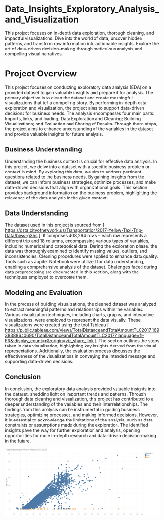 # Data_Insights_Exploratory_Analysis_and_Visualization
This project focuses on in-depth data exploration, thorough cleaning, and impactful visualizations. Dive into the world of data, uncover hidden patterns, and transform raw information into actionable insights. Explore the art of data-driven decision-making through meticulous analysis and compelling visual narratives.

# Project Overview

This project focuses on conducting exploratory data analysis (EDA) on a provided dataset to gain valuable insights and prepare it for analysis. The primary objective is to clean the dataset and create meaningful visualizations that tell a compelling story. By performing in-depth data exploration and visualization, the project aims to support data-driven decisions for business needs. The analysis encompasses four main parts: Imports, links, and loading; Data Exploration and Cleaning; Building Visualizations; and Evaluation and Sharing of Results. Through these steps, the project aims to enhance understanding of the variables in the dataset and provide valuable insights for future analysis.

## Business Understanding

Understanding the business context is crucial for effective data analysis. In this project, we delve into a dataset with a specific business problem or context in mind. By exploring this data, we aim to address pertinent questions related to the business needs. By gaining insights from the dataset, we can inform business strategies, optimize processes, and make data-driven decisions that align with organizational goals. This section provides background information on the business problem, highlighting the relevance of the data analysis in the given context.

## Data Understanding

The dataset used in this project is sourced from [ https://data.cityofnewyork.us/Transportation/2017-Yellow-Taxi-Trip-Data/biws-g3hs ]. It comprises 408,294 rows – each row represents a different trip and 18 columns, encompassing various types of variables, including numerical and categorical data. During the exploration phase, the data was thoroughly examined to identify missing values, outliers, and inconsistencies. Cleaning procedures were applied to enhance data quality. Tools such as Jupiter Notebook were utilized for data understanding, enabling a comprehensive analysis of the dataset. Challenges faced during data preprocessing are documented in this section, along with the techniques employed to overcome them.

## Modeling and Evaluation

In the process of building visualizations, the cleaned dataset was analyzed to extract meaningful patterns and relationships within the variables. Various visualization techniques, including charts, graphs, and interactive visualizations, were employed to represent the data visually. These visualizations were created using the tool Tableau [ https://public.tableau.com/views/TotalDistanceandTotalAmountTLC2017_16938388640690/TotalDistanceandTotalAmountTLC2017?:language=fr-FR&:display_count=n&:origin=viz_share_link ]. The section outlines the steps taken in data visualization, highlighting key insights derived from the visual representations. Additionally, the evaluation process discusses the effectiveness of the visualizations in conveying the intended message and supporting data-driven decisions.

## Conclusion

In conclusion, the exploratory data analysis provided valuable insights into the dataset, shedding light on important trends and patterns. Through thorough data cleaning and visualization, this project has contributed to a deeper understanding of the variables and their interrelationships. The findings from this analysis can be instrumental in guiding business strategies, optimizing processes, and making informed decisions. However, it is essential to acknowledge the limitations of the analysis, such as data constraints or assumptions made during the exploration. The identified insights pave the way for further exploration and analysis, opening opportunities for more in-depth research and data-driven decision-making in the future.

![Total Distance and Total Amount TLC 2017](Total%20Distance%20and%20Total%20Amount%20TLC%202017.png)
